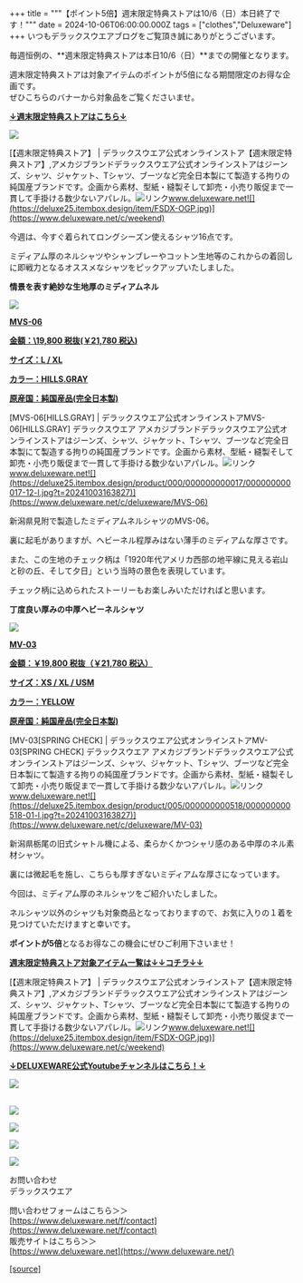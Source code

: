 +++
title = """【ポイント5倍】週末限定特典ストアは10/6（日）本日終了です！"""
date = 2024-10-06T06:00:00.000Z
tags = ["clothes","Deluxeware"]
+++
いつもデラックスウエアブログをご覧頂き誠にありがとうございます。

毎週恒例の、**週末限定特典ストアは本日10/6（日）**までの開催となります。

週末限定特典ストアは対象アイテムのポイントが5倍になる期間限定のお得な企画です。  
ぜひこちらのバナーから対象品をご覧くださいませ。

**[↓週末限定特典ストアはこちら↓](https://www.deluxeware.net/c/weekend)**

[![](https://stat.ameba.jp/user_images/20240928/11/deluxeware/6c/d3/j/o1200050015491461589.jpg)](https://www.deluxeware.net/c/weekend)

[【週末限定特典ストア】 | デラックスウエア公式オンラインストア【週末限定特典ストア】,アメカジブランドデラックスウエア公式オンラインストアはジーンズ、シャツ、ジャケット、Tシャツ、ブーツなど完全日本製にて製造する拘りの純国産ブランドです。企画から素材、型紙・縫製そして卸売・小売り販促まで一貫して手掛ける数少ないアパレル。![リンク](https://c.stat100.ameba.jp/ameblo/symbols/v3.20.0/svg/gray/editor_link.svg)www.deluxeware.net![](https://deluxe25.itembox.design/item/FSDX-OGP.jpg)](https://www.deluxeware.net/c/weekend)

今週は、今すぐ着られてロングシーズン使えるシャツ16点です。

ミディアム厚のネルシャツやシャンブレーやコットン生地等のこれからの着回しに即戦力となるオススメなシャツをピックアップいたしました。

**情景を表す絶妙な生地厚のミディアムネル**

[![](https://stat.ameba.jp/user_images/20241005/11/deluxeware/2f/4a/j/o0800080015494240855.jpg)](https://www.deluxeware.net/c/deluxeware/MVS-06)

**[MVS-06](https://www.deluxeware.net/c/deluxeware/MVS-06)**

**[金額：\\19,800 税抜(￥21,780 税込)](https://www.deluxeware.net/c/deluxeware/MVS-06)**

**[サイズ：L / XL](https://www.deluxeware.net/c/deluxeware/MVS-06)**

**[カラー：HILLS.GRAY](https://www.deluxeware.net/c/deluxeware/MVS-06)**

**[原産国：純国産品(完全日本製)](https://www.deluxeware.net/c/deluxeware/MVS-06)**

[MVS-06\[HILLS.GRAY\] | デラックスウエア公式オンラインストアMVS-06\[HILLS.GRAY\] デラックスウエア アメカジブランドデラックスウエア公式オンラインストアはジーンズ、シャツ、ジャケット、Tシャツ、ブーツなど完全日本製にて製造する拘りの純国産ブランドです。企画から素材、型紙・縫製そして卸売・小売り販促まで一貫して手掛ける数少ないアパレル。![リンク](https://c.stat100.ameba.jp/ameblo/symbols/v3.20.0/svg/gray/editor_link.svg)www.deluxeware.net![](https://deluxe25.itembox.design/product/000/000000000017/000000000017-12-l.jpg?t=20241003163827)](https://www.deluxeware.net/c/deluxeware/MVS-06)

新潟県見附で製造したミディアムネルシャツのMVS-06。

裏に起毛がありますが、ヘビーネル程厚みはない薄手のミディアムな厚さです。

また、この生地のチェック柄は「1920年代アメリカ西部の地平線に見える岩山と砂の丘、そして夕日」という当時の景色を表現しています。

チェック柄に込められたストーリーもお楽しみいただければと思います。

**丁度良い厚みの中厚ヘビーネルシャツ**

[![](https://stat.ameba.jp/user_images/20241005/11/deluxeware/2b/94/j/o0800080015494240853.jpg)](https://www.deluxeware.net/c/deluxeware/MV-03)

**[MV-03](https://www.deluxeware.net/c/deluxeware/MV-03)**

**[金額：￥19,800 税抜（￥21,780 税込）](https://www.deluxeware.net/c/deluxeware/MV-03)**

**[サイズ：XS / XL / USM](https://www.deluxeware.net/c/deluxeware/MV-03)**

**[カラー：YELLOW](https://www.deluxeware.net/c/deluxeware/MV-03)**

**[原産国：純国産品(完全日本製)](https://www.deluxeware.net/c/deluxeware/MV-03)**

[MV-03\[SPRING CHECK\] | デラックスウエア公式オンラインストアMV-03\[SPRING CHECK\] デラックスウエア アメカジブランドデラックスウエア公式オンラインストアはジーンズ、シャツ、ジャケット、Tシャツ、ブーツなど完全日本製にて製造する拘りの純国産ブランドです。企画から素材、型紙・縫製そして卸売・小売り販促まで一貫して手掛ける数少ないアパレル。![リンク](https://c.stat100.ameba.jp/ameblo/symbols/v3.20.0/svg/gray/editor_link.svg)www.deluxeware.net![](https://deluxe25.itembox.design/product/005/000000000518/000000000518-01-l.jpg?t=20241003163827)](https://www.deluxeware.net/c/deluxeware/MV-03)

新潟県栃尾の旧式シャトル機による、柔らかくかつシャリ感のある中厚のネル素材シャツ。

裏には微起毛を施し、こちらも厚すぎないミディアムな厚さになっています。

今回は、ミディアム厚のネルシャツをご紹介いたしました。

ネルシャツ以外のシャツも対象商品となっておりますので、お気に入りの１着を見つけていただけますと幸いです。

**ポイントが5倍**となるお得なこの機会にぜひご利用下さいませ！

**[週末限定特典ストア対象アイテム一覧は↓↓コチラ↓↓](https://www.deluxeware.net/c/weekend)**

[【週末限定特典ストア】 | デラックスウエア公式オンラインストア【週末限定特典ストア】,アメカジブランドデラックスウエア公式オンラインストアはジーンズ、シャツ、ジャケット、Tシャツ、ブーツなど完全日本製にて製造する拘りの純国産ブランドです。企画から素材、型紙・縫製そして卸売・小売り販促まで一貫して手掛ける数少ないアパレル。![リンク](https://c.stat100.ameba.jp/ameblo/symbols/v3.20.0/svg/gray/editor_link.svg)www.deluxeware.net![](https://deluxe25.itembox.design/item/FSDX-OGP.jpg)](https://www.deluxeware.net/c/weekend)

**[↓DELUXEWARE公式Youtubeチャンネルはこちら！↓](https://www.youtube.com/DeluxewareCo)**

[![](https://stat.ameba.jp/user_images/20240925/15/deluxeware/90/0c/j/o0930020015490450615.jpg?caw=800)](https://ameblo.jp/deluxeware/image-12868871102-15490450615.html)  
 

[![](https://stat.ameba.jp/user_images/20240614/12/deluxeware/fb/b4/j/o0800026015451324172.jpg?caw=800)](https://www.deluxeware.net/c/2024FWreserveall)

[![](https://stat.ameba.jp/user_images/20240315/15/deluxeware/04/7f/j/o0800026015413271803.jpg?caw=800)](https://www.instagram.com/deluxeware/?hl=ja)

[![](https://stat.ameba.jp/user_images/20220415/12/deluxeware/3b/ce/j/o0800026015103175481.jpg?caw=800)](https://www.deluxeware.net/f/headstore)

[![](https://stat.ameba.jp/user_images/20220415/12/deluxeware/d7/c6/j/o0800026015103175487.jpg?caw=800)](https://www.deluxeware.net/)

お問い合わせ  
デラックスウエア

問い合わせフォームはこちら＞＞  
[https://www.deluxeware.net/f/contact](https://www.deluxeware.net/f/contact)  
販売サイトはこちら＞＞  
[https://www.deluxeware.net](https://www.deluxeware.net/)

[[source]](https://ameblo.jp/deluxeware/entry-12870088355.html)
